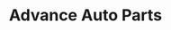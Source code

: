---
title: "Advance Auto Parts"
url: /milwaukee/advance-auto-parts-west-burnham-street/
shop: car parts
---